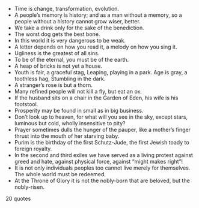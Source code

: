  - Time is change, transformation, evolution.
 - A people’s memory is history; and as a man without a memory, so a people without a history cannot grow wiser, better.
 - We take a drink only for the sake of the benediction.
 - The worst dog gets the best bone.
 - In this world it is very dangerous to be weak.
 - A letter depends on how you read it, a melody on how you sing it.
 - Ugliness is the greatest of all sins.
 - To be of the eternal, you must be of the earth.
 - A heap of bricks is not yet a house.
 - Youth is fair, a graceful stag, Leaping, playing in a park. Age is gray, a toothless hag, Stumbling in the dark.
 - A stranger’s rose is but a thorn.
 - Many refined people will not kill a fly, but eat an ox.
 - If the husband sits on a chair in the Garden of Eden, his wife is his footstool.
 - Prosperity may be found in small as in big business.
 - Don’t look up to heaven, for what will you see in the sky, except stars, luminous but cold, wholly insensitive to pity?
 - Prayer sometimes dulls the hunger of the pauper, like a mother’s finger thrust into the mouth of her starving baby.
 - Purim is the birthday of the first Schutz-Jude, the first Jewish toady to foreign royalty.
 - In the second and third exiles we have served as a living protest against greed and hate, against physical force, against “might makes right”!
 - It is not only individuals peoples too cannot live merely for themselves. The whole world must be redeemed.
 - At the Throne of Glory it is not the nobly-born that are beloved, but the nobly-risen.

20 quotes